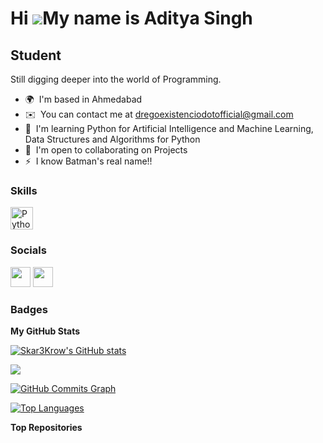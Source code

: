 Hi ![](https://user-images.githubusercontent.com/18350557/176309783-0785949b-9127-417c-8b55-ab5a4333674e.gif)My name is Aditya Singh
====================================================================================================================================

Student
-------

Still digging deeper into the world of Programming.

* 🌍  I'm based in Ahmedabad
* ✉️  You can contact me at [dregoexistenciodotofficial@gmail.com](mailto:dregoexistenciodotofficial@gmail.com)
* 🧠  I'm learning Python for Artificial Intelligence and Machine Learning, Data Structures and Algorithms for Python
* 🤝  I'm open to collaborating on Projects
* ⚡  I know Batman's real name!!

### Skills


<p align="left">
<a href="https://www.python.org/" target="_blank" rel="noreferrer"><img src="https://raw.githubusercontent.com/danielcranney/readme-generator/main/public/icons/skills/python-colored.svg" width="36" height="36" alt="Python" /></a>
</p>


### Socials

<p align="left"> <a href="https://discord.com/users/Skar3Krow#6098" target="_blank" rel="noreferrer"><img src="https://raw.githubusercontent.com/danielcranney/readme-generator/main/public/icons/socials/discord.svg" width="32" height="32" /></a> <a href="https://www.github.com/Skar3Krow" target="_blank" rel="noreferrer"><img src="https://raw.githubusercontent.com/danielcranney/readme-generator/main/public/icons/socials/github.svg" width="32" height="32" /></a></p>

### Badges

<b>My GitHub Stats</b>

<a href="http://www.github.com/Skar3Krow"><img src="https://github-readme-stats.vercel.app/api?username=Skar3Krow&show_icons=true&hide=&count_private=true&title_color=0891b2&text_color=ffffff&icon_color=0891b2&bg_color=1c1917&hide_border=true&show_icons=true" alt="Skar3Krow's GitHub stats" /></a>

<a href="http://www.github.com/Skar3Krow"><img src="https://github-readme-streak-stats.herokuapp.com/?user=Skar3Krow&stroke=ffffff&background=1c1917&ring=0891b2&fire=0891b2&currStreakNum=ffffff&currStreakLabel=0891b2&sideNums=ffffff&sideLabels=ffffff&dates=ffffff&hide_border=true" /></a>

<a href="http://www.github.com/Skar3Krow"><img src="https://activity-graph.herokuapp.com/graph?username=Skar3Krow&bg_color=1c1917&color=ffffff&line=0891b2&point=ffffff&area_color=1c1917&area=true&hide_border=true&custom_title=GitHub%20Commits%20Graph" alt="GitHub Commits Graph" /></a>

<a href="https://github.com/Skar3Krow" align="left"><img src="https://github-readme-stats.vercel.app/api/top-langs/?username=Skar3Krow&langs_count=10&title_color=0891b2&text_color=ffffff&icon_color=0891b2&bg_color=1c1917&hide_border=true&locale=en&custom_title=Top%20%Languages" alt="Top Languages" /></a>

<b>Top Repositories</b>

<div width="100%" align="center"></div><br /><br /><br /><br /><br /><br /><br />
